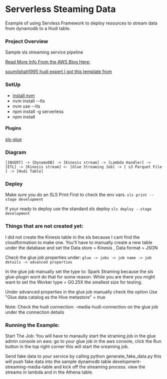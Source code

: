 # Serverless Steaming Data

Example of using Servless Framework to deploy resources to stream data from dynamodb to a Hudi table.

### Project Overview

Sample sls streaming service pipeline

[Read More Info From the AWS Blog Here:](https://aws.amazon.com/blogs/big-data/build-a-serverless-pipeline-to-analyze-streaming-data-using-aws-glue-apache-hudi-and-amazon-s3/)

[soumilshah1995 hudi expert I got this template from](https://github.com/soumilshah1995/getting-started-with-pyspark-and-apache-hudi-glue-)

### SetUp

- [install nvm](https://github.com/nvm-sh/nvm#installing-and-updating)
- nvm install --lts
- nvm use --lts
- npm install -g serverless
- npm install

#### Plugins

[sls-glue](https://www.npmjs.com/package/serverless-glue)

### Diagram

```
[INSERT] -> [DynamoDB] -> [Kinesis stream] -> [Lambda Handler] -> [ETL] -> [Kinesis stream] <- [Glue Streaming Job] -> [ s3 Parquet File ] -> [Hudi Table]
```

### Deploy

Make sure you do an SLS Print First to check the env vars.
`sls print --stage development`

If your ready to deploy use the standard sls deploy
`sls deploy --stage development`

### Things that are not created yet:

I did not create the Kinesis table in the sls because I cant find the cloudformation to make one. You'll have to manually create a new table under the database and set the Data store = Kinesis , Data format = JSON

Check the glue job properties under:
`glue -> jobs -> job name -> job details -> advanced properties`

In the glue job manually set the type to: Spark Straming because the
sls glue-plugin wont do that for some reason. While you are there you might want to set
the Worker type = G0.25X the smallest size for testing.

Under advanced properties in the glue job manually check the option
Use "Glue data catalog as the Hive metastore" = true

Note: Check the hudi connection: <env>-media-hudi-connection on the glue job under the
connection details

### Running the Example:

Start The Job: You will have to manaully start the straming job in the glue admin console on aws: go to your glue job in the aws console, click the Run button in the top right corner
this will start the sreaming job.

Send fake data to your service by calling python generate_fake_data.py
this will push fake data into the sample dynamodb table development-streaming-media-table
and kick off the streaming process. view the streams in lambda and in the Athena table.
